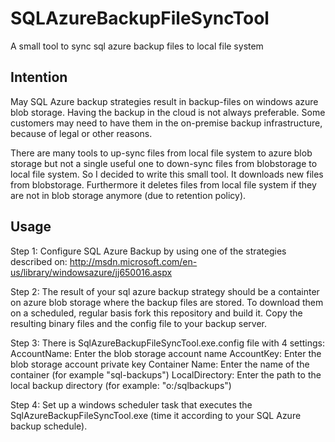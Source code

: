 SQLAzureBackupFileSyncTool
==========================

A small tool to sync sql azure backup files to local file system

Intention
---------
May SQL Azure backup strategies result in backup-files on windows azure blob storage. Having the backup in the cloud is not always preferable. Some customers may need to have them in the on-premise backup infrastructure, because of legal or other reasons.

There are many tools to up-sync files from local file system to azure blob storage but not a single useful one to down-sync files from blobstorage to local file system. So I decided to write this small tool. It downloads new files from blobstorage. Furthermore it deletes files from local file system if they are not in blob storage anymore (due to retention policy).


Usage
-----

Step 1:
Configure SQL Azure Backup by using one of the strategies described on:
http://msdn.microsoft.com/en-us/library/windowsazure/jj650016.aspx

Step 2:
The result of your sql azure backup strategy should be a containter on azure blob storage where the backup files are stored. To download them on a scheduled, regular basis fork this repository and build it.
Copy the resulting binary files and the config file to your backup server. 

Step 3:
There is SqlAzureBackupFileSyncTool.exe.config file with 4 settings:
AccountName: Enter the blob storage account name
AccountKey: Enter the blob storage account private key
Container Name: Enter the name of the container (for example "sql-backups")
LocalDirectory: Enter the path to the local backup directory (for example: "o:/sqlbackups")

Step 4:
Set up a windows scheduler task that executes the SqlAzureBackupFileSyncTool.exe (time it according to your SQL Azure backup schedule).




